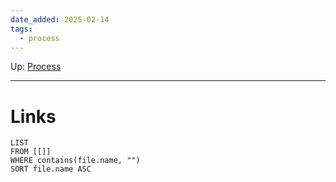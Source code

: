 ```yaml
---
date_added: 2025-02-14
tags:
  - process
---
```

Up: [Process](Process.md)
___
 
# Links
```dataview
LIST
FROM [[]]
WHERE contains(file.name, "")
SORT file.name ASC
```
